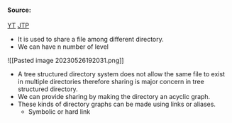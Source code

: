 #### Source:
[YT](https://www.youtube.com/watch?v=eK_mEHG20PA&list=PLXj4XH7LcRfDrdQuJTHIPmKMpa7eYVaPm&index=78)
[JTP](https://www.javatpoint.com/os-acyclic-graph-directories)

* It is used to share a file among different directory.
* We can have n number of level

![[Pasted image 20230526192031.png]]

* A tree structured directory system does not allow the same file to exist in multiple directories therefore sharing is major concern in tree structured directory.
* We can provide sharing by making the directory an acyclic graph.
* These kinds of directory graphs can be made using links or aliases.
	* Symbolic or hard link
